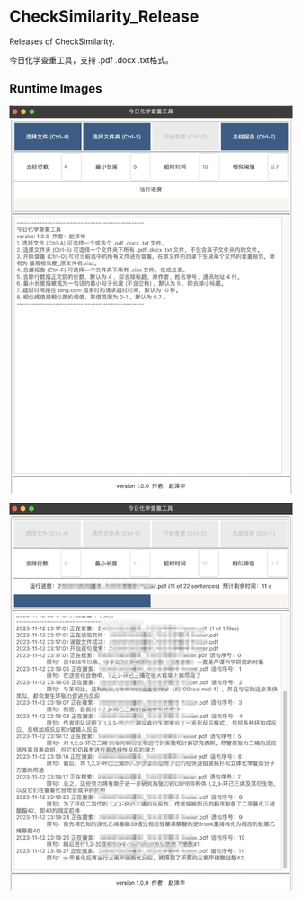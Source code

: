 # CheckSimilarity_Release

Releases of CheckSimilarity.

今日化学查重工具，支持 .pdf .docx .txt格式。

## Runtime Images

![init](./Markdown_Image/init.png)

![start_mosaic](./Markdown_Image/start_mosaic.png)
